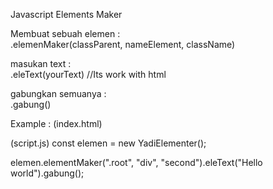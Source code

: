 Javascript Elements Maker

Membuat sebuah elemen :<br>
.elemenMaker(classParent, nameElement, className)

masukan text : <br>
.eleText(yourText) //Its work with html

gabungkan semuanya :<br>
.gabung()

Example : 
(index.html)
<code><div class="root"></div></code>
(script.js)
const elemen = new YadiElementer();<br>

elemen.elementMaker(".root", "div", "second").eleText("Hello world").gabung();


